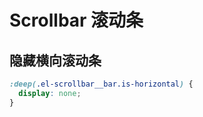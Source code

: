 # Scrollbar 滚动条

## 隐藏横向滚动条

```css
:deep(.el-scrollbar__bar.is-horizontal) {
  display: none;
}
```
